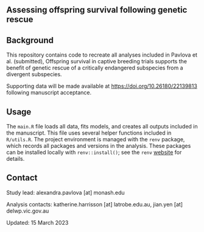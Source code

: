 ## Assessing offspring survival following genetic rescue


## Background

This repository contains code to recreate all analyses included in Pavlova et al. (submitted), Offspring survival in captive breeding trials supports the benefit of genetic rescue of a critically endangered subspecies from a divergent subspecies.

Supporting data will be made available at https://doi.org/10.26180/22139813 following manuscript acceptance.


## Usage

The `main.R` file loads all data, fits models, and creates all outputs included in the manuscript. This file uses several helper functions included in `R/utils.R`. The project environment is managed with the `renv` package, which records all packages and versions in the analysis. These packages can be installed locally with `renv::install()`; see the `renv` [website](https://rstudio.github.io/renv/articles/renv.html) for details.


## Contact

Study lead: alexandra.pavlova [at] monash.edu

Analysis contacts: katherine.harrisson [at] latrobe.edu.au, jian.yen [at] delwp.vic.gov.au


Updated: 15 March 2023

